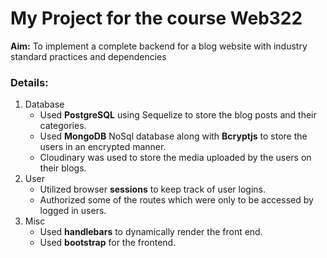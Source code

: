 
# My Project for the course Web322

**Aim:** To implement a complete backend for a blog website with industry standard practices and dependencies

### Details:

1. Database
    * Used **PostgreSQL** using Sequelize to store the blog posts and their categories.
    * Used **MongoDB** NoSql database along with **Bcryptjs** to store the users in an encrypted manner.
    * Cloudinary was used to store the media uploaded by the users on their blogs.
2. User
    * Utilized browser **sessions** to keep track of user logins.
    * Authorized some of the routes which were only to be accessed by logged in users.
3. Misc
    * Used **handlebars** to dynamically render the front end.
    * Used **bootstrap** for the frontend.

